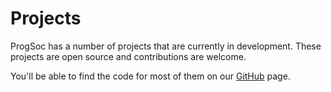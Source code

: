 # Projects

ProgSoc has a number of projects that are currently in development. These projects are open source and contributions are welcome.

You'll be able to find the code for most of them on our [GitHub](https://github.com/ProgSoc) page.